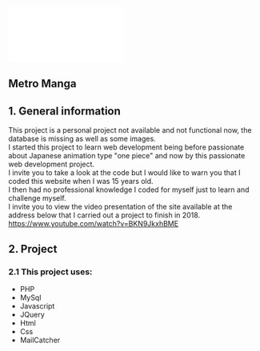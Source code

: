 ![Metro Manga](https://raw.githubusercontent.com/RachidBoubekeur-dev/MetroManga/main/images/logo.png)
## Metro Manga

## 1. General information

This project is a personal project not available and not functional now, the database is missing as well as some images.  
I started this project to learn web development being before passionate about Japanese animation type "one piece" and now by this passionate web development project.  
I invite you to take a look at the code but I would like to warn you that I coded this website when I was 15 years old.  
I then had no professional knowledge I coded for myself just to learn and challenge myself.  
I invite you to view the video presentation of the site available at the address below that I carried out a project to finish in 2018.
https://www.youtube.com/watch?v=BKN9JkxhBME

## 2. Project

### 2.1 This project uses:

- PHP
- MySql
- Javascript
- JQuery
- Html
- Css
- MailCatcher
